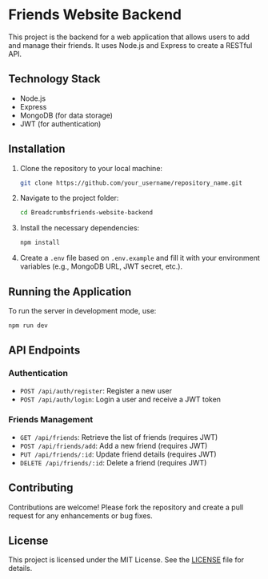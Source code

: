 # Friends Website Backend

This project is the backend for a web application that allows users to add and manage their friends. It uses Node.js and Express to create a RESTful API.


## Technology Stack

- Node.js
- Express
- MongoDB (for data storage)
- JWT (for authentication)

## Installation

1. Clone the repository to your local machine:
   ```bash
   git clone https://github.com/your_username/repository_name.git

2. Navigate to the project folder:
   ```bash
   cd Breadcrumbsfriends-website-backend
3. Install the necessary dependencies:
   ```bash
   npm install
4. Create a `.env` file based on `.env.example` and fill it with your environment variables (e.g., MongoDB URL, JWT secret, etc.).

## Running the Application
To run the server in development mode, use:
  ```bash
  npm run dev
```

## API Endpoints

### Authentication

- `POST /api/auth/register`: Register a new user
- `POST /api/auth/login`: Login a user and receive a JWT token

### Friends Management

- `GET /api/friends`: Retrieve the list of friends (requires JWT)
- `POST /api/friends/add`: Add a new friend (requires JWT)
- `PUT /api/friends/:id`: Update friend details (requires JWT)
- `DELETE /api/friends/:id`: Delete a friend (requires JWT)

## Contributing

Contributions are welcome! Please fork the repository and create a pull request for any enhancements or bug fixes.

## License

This project is licensed under the MIT License. See the [LICENSE](LICENSE) file for details.
